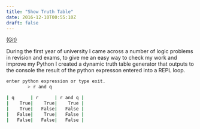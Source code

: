 ```yaml
---
title: "Show Truth Table"
date: 2016-12-10T00:55:10Z
draft: false
---
```




[(Git)](https://github.com/lukemgriffith/ShowTruthTable)

During the first year of university I came across a number of logic problems in revision and exams, to give me an easy way to check my work and improve my Python I created a dynamic truth table generator that outputs to the console the result of the python expresson entered into a REPL loop. 

```bash
enter python expression or type exit.
        > r and q

| q      | r      | r and q |
|    True|    True|    True |
|    True|   False|   False |
|   False|    True|   False |
|   False|   False|   False |
```
